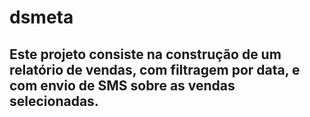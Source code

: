 # dsmeta

## Este projeto consiste na construção de um relatório de vendas, com filtragem por data, e com envio de SMS sobre as vendas selecionadas.
